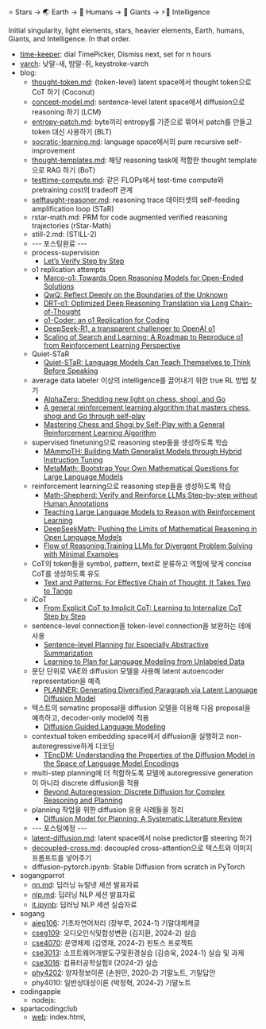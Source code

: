 ⭐ Stars → 🌏 Earth → 👫 Humans → 👣 Giants → ⚡🧠 Intelligence

Initial singularity, light elements, stars, heavier elements, Earth, humans, Giants, and Intelligence. In that order.

- [time-keeper](https://github.com/star-bits/time-keeper): dial TimePicker, Dismiss next, set for n hours
- [varch](https://github.com/star-bits/varch): 낮말-새, 밤말-쥐, keystroke-varch
- blog:
  - [thought-token.md](https://github.com/star-bits/blog/blob/main/thought-token.md): (token-level) latent space에서 thought token으로 CoT 하기 (Coconut)
  - [concept-model.md](https://github.com/star-bits/blog/blob/main/concept-model.md): sentence-level latent space에서 diffusion으로 reasoning 하기 (LCM)
  - [entropy-patch.md](https://github.com/star-bits/blog/blob/main/entropy-patch.md): byte끼리 entropy를 기준으로 묶어서 patch를 만들고 token 대신 사용하기 (BLT)
  - [socratic-learning.md](https://github.com/star-bits/blog/blob/main/socratic-learning.md): language space에서의 pure recursive self-improvement
  - [thought-templates.md](https://github.com/star-bits/blog/blob/main/thought-templates.md): 해당 reasoning task에 적합한 thought template으로 RAG 하기 (BoT)
  - [testtime-compute.md](https://github.com/star-bits/blog/blob/main/testtime-compute.md): 같은 FLOPs에서 test-time compute와 pretraining cost의 tradeoff 관계
  - [selftaught-reasoner.md](https://github.com/star-bits/blog/blob/main/selftaught-reasoner.md): reasoning trace 데이터셋의 self-feeding amplification loop (STaR)
  - rstar-math.md: PRM for code augmented verified reasoning trajectories (rStar-Math)
  - still-2.md: (STILL-2)
  - --- 포스팅완료 ---
  - process-supervision
    - [Let’s Verify Step by Step](https://arxiv.org/pdf/2305.20050)
  - o1 replication attempts
    - [Marco-o1: Towards Open Reasoning Models for Open-Ended Solutions](https://arxiv.org/pdf/2411.14405)
    - [QwQ: Reflect Deeply on the Boundaries of the Unknown](https://qwenlm.github.io/blog/qwq-32b-preview/)
    - [DRT-o1: Optimized Deep Reasoning Translation via Long Chain-of-Thought](https://arxiv.org/pdf/2412.17498)
    - [o1-Coder: an o1 Replication for Coding](https://arxiv.org/pdf/2412.00154)
    - [DeepSeek-R1, a transparent challenger to OpenAI o1](https://www.deeplearning.ai/the-batch/deepseek-r1-a-transparent-challenger-to-openai-o1/)
    - [Scaling of Search and Learning: A Roadmap to Reproduce o1 from Reinforcement Learning Perspective](https://arxiv.org/pdf/2412.14135)
  - Quiet-STaR
    - [Quiet-STaR: Language Models Can Teach Themselves to Think Before Speaking](https://arxiv.org/pdf/2403.09629)
  - average data labeler 이상의 intelligence를 끌어내기 위한 true RL 방법 찾기
    - [AlphaZero: Shedding new light on chess, shogi, and Go](https://deepmind.google/discover/blog/alphazero-shedding-new-light-on-chess-shogi-and-go/)
    - [A general reinforcement learning algorithm that masters chess, shogi and Go through self-play](https://storage.googleapis.com/deepmind-media/DeepMind.com/Blog/alphazero-shedding-new-light-on-chess-shogi-and-go/alphazero_preprint.pdf)
    - [Mastering Chess and Shogi by Self-Play with a General Reinforcement Learning Algorithm](https://arxiv.org/pdf/1712.01815)
  - supervised finetuning으로 reasoning step들을 생성하도록 학습
    - [MAmmoTH: Building Math Generalist Models through Hybrid Instruction Tuning](https://arxiv.org/pdf/2309.05653)
    - [MetaMath: Bootstrap Your Own Mathematical Questions for Large Language Models](https://arxiv.org/pdf/2309.12284)
  - reinforcement learning으로 reasoning step들을 생성하도록 학습
    - [Math-Shepherd: Verify and Reinforce LLMs Step-by-step without Human Annotations](https://arxiv.org/pdf/2312.08935)
    - [Teaching Large Language Models to Reason with Reinforcement Learning](https://arxiv.org/pdf/2403.04642)
    - [DeepSeekMath: Pushing the Limits of Mathematical Reasoning in Open Language Models](https://arxiv.org/pdf/2402.03300)
    - [Flow of Reasoning:Training LLMs for Divergent Problem Solving with Minimal Examples](https://arxiv.org/pdf/2406.05673)
  - CoT의 token들을 symbol, pattern, text로 분류하고 역할에 맞게 concise CoT를 생성하도록 유도
    - [Text and Patterns: For Effective Chain of Thought, It Takes Two to Tango](https://arxiv.org/pdf/2209.07686)
  - iCoT
    - [From Explicit CoT to Implicit CoT: Learning to Internalize CoT Step by Step](https://arxiv.org/pdf/2405.14838)
  - sentence-level connection을 token-level connection을 보완하는 데에 사용
    - [Sentence-level Planning for Especially Abstractive Summarization](https://aclanthology.org/2021.newsum-1.1.pdf)
    - [Learning to Plan for Language Modeling from Unlabeled Data](https://arxiv.org/pdf/2404.00614)
  - 문단 단위로 VAE와 diffusion 모델을 사용해 latent autoencoder representation을 예측
    - [PLANNER: Generating Diversified Paragraph via Latent Language Diffusion Model](https://arxiv.org/pdf/2306.02531)
  - 텍스트의 sematinc proposal을 diffusion 모델을 이용해 다음 proposal을 예측하고, decoder-only model에 적용
    - [Diffusion Guided Language Modeling](https://arxiv.org/pdf/2408.04220)
  - contextual token embedding space에서 diffusion을 실행하고 non-autoregressive하게 디코딩
    - [TEncDM: Understanding the Properties of the Diffusion Model in the Space of Language Model Encodings](https://arxiv.org/pdf/2402.19097)
  - multi-step planning에 더 적합하도록 모델에 autoregressive generation이 아니라 discrete diffusion을 적용
    - [Beyond Autoregression: Discrete Diffusion for Complex Reasoning and Planning](https://arxiv.org/pdf/2410.14157)
  - planning 작업을 위한 diffusion 응용 사례들을 정리
    - [Diffusion Model for Planning: A Systematic Literature Review](https://arxiv.org/pdf/2408.10266)
  - --- 포스팅예정 ---
  - [latent-diffusion.md](https://github.com/star-bits/blog/blob/main/latent-diffusion.md): latent space에서 noise predictor를 steering 하기
  - [decoupled-cross.md](https://github.com/star-bits/blog/blob/main/decoupled-cross.md): decoupled cross-attention으로 텍스트와 이미지 프롬프트를 넣어주기
  - diffusion-pytorch.ipynb: Stable Diffusion from scratch in PyTorch
- sogangparrot
  - [nn.md](https://github.com/star-bits/sogangparrot/blob/main/nn.md): 딥러닝 뉴럴넷 세션 발표자료
  - [nlp.md](https://github.com/star-bits/sogangparrot/blob/main/nlp.md): 딥러닝 NLP 세션 발표자료
  - [it.ipynb](https://colab.research.google.com/github/star-bits/sogangparrot/blob/main/it.ipynb): 딥러닝 NLP 세션 실습자료
- sogang
  - [aieg106](https://github.com/star-bits/sogang-aieg106): 기초자연어처리 (장부루, 2024-1) 기말대체캐글
  - [cseg109](https://github.com/star-bits/sogang-cseg109): 오디오인식및합성변환 (김지환, 2024-2) 실습
  - [cse4070](https://github.com/star-bits/sogang-cse4070): 운영체제 (김영재, 2024-2) 핀토스 프로젝트
  - [cse3013](https://github.com/star-bits/sogang-cse3013): 소프트웨어개발도구및환경실습 (김승욱, 2024-1) 실습 및 과제
  - [cse3016](https://github.com/star-bits/sogang-cse3016): 컴퓨터공학실험II (2024-2) 실습
  - [phy4202](https://github.com/star-bits/sogang-phy4202): 양자정보이론 (손원민, 2020-2) 기말노트, 기말답안
  - phy4010: 일반상대성이론 (박정혁, 2024-2) 기말노트
- codingapple
  - nodejs:
- spartacodingclub
  - [web](https://github.com/star-bits/sparta-coding-club-web): index.html, <style>, <script>, app.py, Flask, MongoDB, GET, POST, bs4, AWS
  - [app](https://github.com/star-bits/sparta-coding-club-app): flutter, StatelessWidget, StatefulWidget, Provider, SharedPreferences, async
- [ui-time](https://github.com/star-bits/ui-time): add a 15-minute countdown timer in the macOS menu bar
- [prettyURL](https://github.com/star-bits/prettyURL): Click the extension icon to copy human readable URL.
- [giftMacro](https://github.com/star-bits/giftMacro): 카톡 단톡방 기프티콘 선착순 선물하기를 (거의) 항상 1등으로 받게 해주는 매크로
- [sort-into-subfolders](https://github.com/star-bits/sort-into-subfolders): Sort files by date created, date modified, content created (EXIF)
